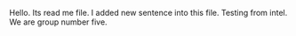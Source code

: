 Hello. Its read me file. I added new sentence into this file. Testing from intel.
We are group number five.